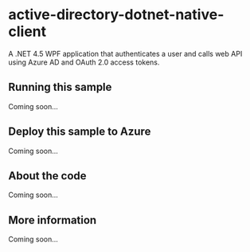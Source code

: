 # active-directory-dotnet-native-client
A .NET 4.5 WPF application that authenticates a user and calls web API using Azure AD and OAuth 2.0 access tokens.
## Running this sample
Coming soon...
## Deploy this sample to Azure
Coming soon...
## About the code
Coming soon...
## More information
Coming soon...